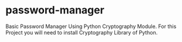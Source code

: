 # password-manager
Basic Password Manager Using Python Cryptography Module.
For this Project you will need to install Cryptography Library of Python.
